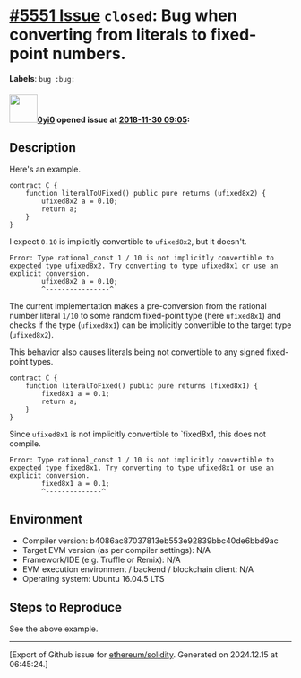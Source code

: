 # [\#5551 Issue](https://github.com/ethereum/solidity/issues/5551) `closed`: Bug when converting from literals to fixed-point numbers.
**Labels**: `bug :bug:`


#### <img src="https://avatars.githubusercontent.com/u/30090427?u=d41aec36a69f38c2176ddfa02fb027b19b644861&v=4" width="50">[0yi0](https://github.com/0yi0) opened issue at [2018-11-30 09:05](https://github.com/ethereum/solidity/issues/5551):

## Description

Here's an example.

```
contract C {
	function literalToUFixed() public pure returns (ufixed8x2) {
		ufixed8x2 a = 0.10;
		return a;
	}
}
```

I expect `0.10` is implicitly convertible to `ufixed8x2`, but it doesn't.

```
Error: Type rational_const 1 / 10 is not implicitly convertible to expected type ufixed8x2. Try converting to type ufixed8x1 or use an explicit conversion.
		ufixed8x2 a = 0.10;
		^----------------^
```

The current implementation makes a pre-conversion from the rational number literal `1/10` to some random fixed-point type (here `ufixed8x1`) and checks if the type (`ufixed8x1`) can be implicitly convertible to the target type (`ufixed8x2`).

This behavior also causes literals being not convertible to any signed fixed-point types.

```
contract C {
	function literalToFixed() public pure returns (fixed8x1) {
		fixed8x1 a = 0.1;
		return a;
	}
}
```

Since `ufixed8x1` is not implicitly convertible to `fixed8x1, this does not compile.

```
Error: Type rational_const 1 / 10 is not implicitly convertible to expected type fixed8x1. Try converting to type ufixed8x1 or use an explicit conversion.
		fixed8x1 a = 0.1;
		^--------------^
```

## Environment

- Compiler version: b4086ac87037813eb553e92839bbc40de6bbd9ac
- Target EVM version (as per compiler settings): N/A
- Framework/IDE (e.g. Truffle or Remix): N/A
- EVM execution environment / backend / blockchain client: N/A
- Operating system: Ubuntu 16.04.5 LTS

## Steps to Reproduce

See the above example.




-------------------------------------------------------------------------------



[Export of Github issue for [ethereum/solidity](https://github.com/ethereum/solidity). Generated on 2024.12.15 at 06:45:24.]
